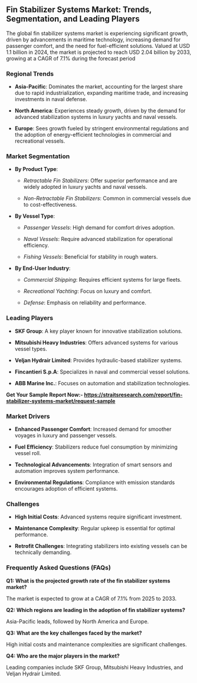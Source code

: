 <h2 data-start="40" data-end="116"><strong data-start="40" data-end="116">Fin Stabilizer Systems Market: Trends, Segmentation, and Leading Players</strong></h2>
<p data-start="118" data-end="511">The global fin stabilizer systems market is experiencing significant growth, driven by advancements in maritime technology, increasing demand for passenger comfort, and the need for fuel-efficient solutions. Valued at USD 1.1 billion in 2024, the market is projected to reach USD 2.04 billion by 2033, growing at a CAGR of 7.1% during the forecast period&nbsp;</p>
<h3 data-start="518" data-end="537">Regional Trends</h3>
<ul data-start="539" data-end="1020">
<li data-start="539" data-end="716">
<p data-start="541" data-end="716"><strong data-start="541" data-end="557">Asia-Pacific</strong>: Dominates the market, accounting for the largest share due to rapid industrialization, expanding maritime trade, and increasing investments in naval defense.</p>
</li>
<li data-start="718" data-end="857">
<p data-start="720" data-end="857"><strong data-start="720" data-end="737">North America</strong>: Experiences steady growth, driven by the demand for advanced stabilization systems in luxury yachts and naval vessels.</p>
</li>
<li data-start="859" data-end="1020">
<p data-start="861" data-end="1020"><strong data-start="861" data-end="871">Europe</strong>: Sees growth fueled by stringent environmental regulations and the adoption of energy-efficient technologies in commercial and recreational vessels.</p>
</li>
</ul>
<h3 data-start="1027" data-end="1050">Market Segmentation</h3>
<ul data-start="1052" data-end="1739">
<li data-start="1052" data-end="1290">
<p data-start="1054" data-end="1074"><strong data-start="1054" data-end="1073">By Product Type</strong>:</p>
<ul data-start="1077" data-end="1290">
<li data-start="1077" data-end="1195">
<p data-start="1079" data-end="1195"><em data-start="1079" data-end="1108">Retractable Fin Stabilizers</em>: Offer superior performance and are widely adopted in luxury yachts and naval vessels.</p>
</li>
<li data-start="1198" data-end="1290">
<p data-start="1200" data-end="1290"><em data-start="1200" data-end="1233">Non-Retractable Fin Stabilizers</em>: Common in commercial vessels due to cost-effectiveness.</p>
</li>
</ul>
</li>
<li data-start="1292" data-end="1524">
<p data-start="1294" data-end="1313"><strong data-start="1294" data-end="1312">By Vessel Type</strong>:</p>
<ul data-start="1316" data-end="1524">
<li data-start="1316" data-end="1379">
<p data-start="1318" data-end="1379"><em data-start="1318" data-end="1337">Passenger Vessels</em>: High demand for comfort drives adoption.</p>
</li>
<li data-start="1382" data-end="1459">
<p data-start="1384" data-end="1459"><em data-start="1384" data-end="1399">Naval Vessels</em>: Require advanced stabilization for operational efficiency.</p>
</li>
<li data-start="1462" data-end="1524">
<p data-start="1464" data-end="1524"><em data-start="1464" data-end="1481">Fishing Vessels</em>: Beneficial for stability in rough waters.</p>
</li>
</ul>
</li>
<li data-start="1526" data-end="1739">
<p data-start="1528" data-end="1553"><strong data-start="1528" data-end="1552">By End-User Industry</strong>:</p>
<ul data-start="1556" data-end="1739">
<li data-start="1556" data-end="1625">
<p data-start="1558" data-end="1625"><em data-start="1558" data-end="1579">Commercial Shipping</em>: Requires efficient systems for large fleets.</p>
</li>
<li data-start="1628" data-end="1683">
<p data-start="1630" data-end="1683"><em data-start="1630" data-end="1653">Recreational Yachting</em>: Focus on luxury and comfort.</p>
</li>
<li data-start="1686" data-end="1739">
<p data-start="1688" data-end="1739"><em data-start="1688" data-end="1697">Defense</em>: Emphasis on reliability and performance.</p>
</li>
</ul>
</li>
</ul>
<h3 data-start="1746" data-end="1765">Leading Players</h3>
<ul data-start="1767" data-end="2158">
<li data-start="1767" data-end="1842">
<p data-start="1769" data-end="1842"><strong data-start="1769" data-end="1782">SKF Group</strong>: A key player known for innovative stabilization solutions.</p>
</li>
<li data-start="1843" data-end="1927">
<p data-start="1845" data-end="1927"><strong data-start="1845" data-end="1876">Mitsubishi Heavy Industries</strong>: Offers advanced systems for various vessel types.</p>
</li>
<li data-start="1928" data-end="2002">
<p data-start="1930" data-end="2002"><strong data-start="1930" data-end="1956">Veljan Hydrair Limited</strong>: Provides hydraulic-based stabilizer systems.</p>
</li>
<li data-start="2003" data-end="2081">
<p data-start="2005" data-end="2081"><strong data-start="2005" data-end="2026">Fincantieri S.p.A</strong>: Specializes in naval and commercial vessel solutions.</p>
</li>
<li data-start="2082" data-end="2158">
<p data-start="2084" data-end="2158"><strong data-start="2084" data-end="2103">ABB Marine Inc.</strong>: Focuses on automation and stabilization technologies.</p>
</li>
</ul>
<p><strong>Get Your Sample Report Now:-&nbsp;<a href="https://straitsresearch.com/report/fin-stabilizer-systems-market/request-sample">https://straitsresearch.com/report/fin-stabilizer-systems-market/request-sample</a>&nbsp;</strong></p>
<h3 data-start="2165" data-end="2183">Market Drivers</h3>
<ul data-start="2185" data-end="2592">
<li data-start="2185" data-end="2289">
<p data-start="2187" data-end="2289"><strong data-start="2187" data-end="2217">Enhanced Passenger Comfort</strong>: Increased demand for smoother voyages in luxury and passenger vessels.</p>
</li>
<li data-start="2290" data-end="2375">
<p data-start="2292" data-end="2375"><strong data-start="2292" data-end="2311">Fuel Efficiency</strong>: Stabilizers reduce fuel consumption by minimizing vessel roll.</p>
</li>
<li data-start="2376" data-end="2482">
<p data-start="2378" data-end="2482"><strong data-start="2378" data-end="2408">Technological Advancements</strong>: Integration of smart sensors and automation improves system performance.</p>
</li>
<li data-start="2483" data-end="2592">
<p data-start="2485" data-end="2592"><strong data-start="2485" data-end="2514">Environmental Regulations</strong>: Compliance with emission standards encourages adoption of efficient systems.</p>
</li>
</ul>
<h3 data-start="2599" data-end="2613">Challenges</h3>
<ul data-start="2615" data-end="2875">
<li data-start="2615" data-end="2689">
<p data-start="2617" data-end="2689"><strong data-start="2617" data-end="2639">High Initial Costs</strong>: Advanced systems require significant investment.</p>
</li>
<li data-start="2690" data-end="2772">
<p data-start="2692" data-end="2772"><strong data-start="2692" data-end="2718">Maintenance Complexity</strong>: Regular upkeep is essential for optimal performance.</p>
</li>
<li data-start="2773" data-end="2875">
<p data-start="2775" data-end="2875"><strong data-start="2775" data-end="2798">Retrofit Challenges</strong>: Integrating stabilizers into existing vessels can be technically demanding.</p>
</li>
</ul>
<h3 data-start="2882" data-end="2919">Frequently Asked Questions (FAQs)</h3>
<p data-start="2921" data-end="3000"><strong data-start="2921" data-end="3000">Q1: What is the projected growth rate of the fin stabilizer systems market?</strong></p>
<p data-start="3002" data-end="3069">The market is expected to grow at a CAGR of 7.1% from 2025 to 2033.</p>
<p data-start="3071" data-end="3147"><strong data-start="3071" data-end="3147">Q2: Which regions are leading in the adoption of fin stabilizer systems?</strong></p>
<p data-start="3149" data-end="3206">Asia-Pacific leads, followed by North America and Europe.</p>
<p data-start="3208" data-end="3264"><strong data-start="3208" data-end="3264">Q3: What are the key challenges faced by the market?</strong></p>
<p data-start="3266" data-end="3341">High initial costs and maintenance complexities are significant challenges.</p>
<p data-start="3343" data-end="3391"><strong data-start="3343" data-end="3391">Q4: Who are the major players in the market?</strong></p>
<p data-start="3393" data-end="3486">Leading companies include SKF Group, Mitsubishi Heavy Industries, and Veljan Hydrair Limited.</p>

